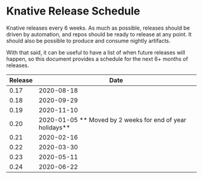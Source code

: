 # Knative Release Schedule

Knative releases every 6 weeks. As much as possible, releases should be driven by automation, and repos should be ready to release at any point. It should also be possible to produce and consume nightly artifacts.

With that said, it can be useful to have a list of when future releases will happen, so this document provides a schedule for the next 6+ months of releases.

| Release | Date |
| ------- | ---- |
| 0.17    | 2020-08-18 |
| 0.18    | 2020-09-29 |
| 0.19    | 2020-11-10 |
| 0.20    | 2020-01-05 ** Moved by 2 weeks for end of year holidays** |
| 0.21    | 2020-02-16 |
| 0.22    | 2020-03-30 |
| 0.23    | 2020-05-11 |
| 0.24    | 2020-06-22 |
